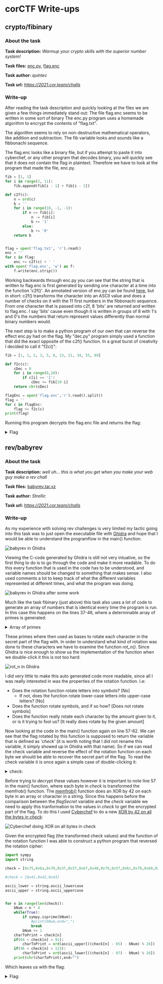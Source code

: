 # corCTF Write-ups

## crypto/fibinary

### About the task
**Task description:**
*Warmup your crypto skills with the superior number system!*

**Task files:**
[enc.py](https://corctf2021-files.storage.googleapis.com/uploads/cbc718b0b14f91af5c231ed0b6091d2336484619d536bce505a34fa27ec90be8/enc.py), [flag.enc](https://corctf2021-files.storage.googleapis.com/uploads/034184c574279b6889c553d222d2f8c8f1725b56f70f9acb4bc716bc7cabf8df/flag.enc)

**Task author:**
*quintec*

**Task url:**
*https://2021.cor.team/challs*

### Write-up
After reading the task description and quickly looking at the files we are given a few things immediately stand out:
The file flag.enc seems to be written in some sort of binary
The enc.py program uses a homemade algorithm to encrypt the contents of "flag.txt".

The algorithm seems to rely on non-destructive mathematical operators, like addition and subtraction.
The fib variable looks and sounds like a fibbonachi sequence.

The flag.enc looks like a binary file, but if you attempt to paste it into cyberchef, or any other program that decodes binary, you will quickly see that it does not contain the flag in plaintext. Therefore we have to look at the program that made the file, enc.py.

```python
fib = [1, 1]
for i in range(2, 11):
	fib.append(fib[i - 1] + fib[i - 2])

def c2f(c):
	n = ord(c)
	b = ''
	for i in range(10, -1, -1):
		if n >= fib[i]:
			n -= fib[i]
			b += '1'
		else:
			b += '0'
	return b


flag = open('flag.txt', 'r').read()
enc = ''
for c in flag:
	enc += c2f(c) + ' '
with open('flag.enc', 'w') as f:
	f.write(enc.strip())
```

Working backwards through enc.py you can see that the string that is written to flag.enc is first generated by sending one character at a time into the function 'c2f()'. An annotated version of enc.py can be found [here](fibinary/enc.py), but in short: c2f() transforms the character into an ASCII value and does a number of checks on it with the 11 first numbers in the fibbonachi sequence. From one character that is passed into c2f, 8 'bits' are returned and written to flag.enc. I say 'bits' cause even though it is written in groups of 8 with 1's and 0's the numbers that return represent values differently than normal binary numbers would.

The next step is to make a python program of our own that can reverse the effect enc.py had on the flag. My "dec.py" program simply used a function that did the exact opposite of the c2f() function. In a great burst of creativity I decided to call it "f2c()":

```python
fib = [1, 1, 2, 3, 5, 8, 13, 21, 34, 55, 89]

def f2c(c):
	cDec = 0
	for i in range(0,10):
		if c[i] == '1':
			cDec += fib[10-i]
	return chr(cDec)

flagEnc = open('flag.enc','r').read().split()
flag = ''
for c in flagEnc:
	flag += f2c(c)
print(flag)
```
 
Running this program decrypts the flag.enc file and returns the flag:

<details>
<summary> Flag </summary>
<pre> <b> corctf{b4s3d_4nd_f1bp!113d}</b> </pre>
</details>


## rev/babyrev

### About the task
**Task description:**
*well uh... this is what you get when you make your web guy make a rev chall*

**Task files:**
[babyrev.tar.xz](https://corctf2021-files.storage.googleapis.com/uploads/13d76fd64af3b5265a84197bc403acf2a7fbbf820dc83e8e9d8e741e06a2026a/babyrev.tar.xz)

**Task author:**
*Strellic*

**Task url:**
*https://2021.cor.team/challs*

### Write-up
As my experience with solving rev challenges is very limited my tactic going into this task was to just open the executable file with [Ghidra](https://ghidra-sre.org/) and hope that I would be able to understand the programflow in the main() function.

![babyrev in Ghidra](babyrev/Ghidra_Before.jpg)

Viewing the C-code generated by Ghidra is still not very intuative, so the first thing to do is to go through the code and make it more readable. To do this every function that is used in the code has to be understood, and variable names should be changed to something that makes sense. I also used comments a lot to keep track of what the different variables represented at different times, and what the program was doing.

![babyrev in Ghidra after some work](babyrev/Ghidra_After.jpg)

Much like the task fibinary (just above) this task also uses a lot of code to generate an array of numbers that is identical every time the program is run. In this case this happens on the lines 37-46, where a determinable array of primes is generated: 
<details>
<summary> Array of primes</summary>
<rev> [2,5,11,13,17,23,29,29,37,37,41,47,53,53,59,61,67,71,73,79] </rev>
</details>

These primes where then used as bases to rotate each character in the secret part of the flag with. In order to understand what kind of rotation was done to these characters we have to examine the function *rot_n()*. Since Ghidra is nice enough to show us the implementation of the function when we double-click it this is not too hard:

![rot_n in Ghidra](babyrev/Ghidra_babyrev_rotN.jpg)

I did very little to make this auto generated code more readable, since all I was really interested in was the properties of the rotation function. I.e:
* Does the rotation function rotate letters into symbols? [No]
  * If not, does the function rotate lower-case letters into upper-case letters? [No]
* Does the function rotate symbols, and if so how? [Does not rotate symbols]
* Does the function really rotate each character by the amount given to it, or is it trying to fool us? [It really does rotate by the given amount]

Now looking at the code in the main() function again on line 57-62. We can see that the flag rotated by this function is supposed to return the variable that is defined as *'check'* (it is worth noting that I did not rename this variable, it simply showed up in Ghidra with that name). So if we can read the check variable and reverse the effect of the rotation function on each byte we should be able to recover the secret part of the flag. To read the check variable it is once again a simple case of double-clicking it:

<details>
<summary> check: </summary>

![Value of check in Ghidra](babyrev/Ghidra_babyrev_check.jpg)
```
check = {0x5f,0x40,0x5a,0x15,0x75,0x45,0x62,0x53,0x75,0x46,0x52,0x43,0x5f, 0x75,0x50,0x52,0x75,0x5f,0x5c,0x4f}
```

</details>

Before trying to decrypt these values however it is important to note line 57 in the main() function, where each byte in *check* is transformed the memfrob() function. The [memfrob()](https://linux.die.net/man/3/memfrob#:~:text=The%20memfrob()%20function%20encrypts,on%20the%20encrypted%20memory%20area.) function does an XOR by 42 on each byte in an array or character in a string. Since this happens before the comparison between the *flagSecret* variable and the *check* variable we need to apply this tranformation to the values in *check* to get the encrypted part of the flag. To do this I used [Cyberchef](https://gchq.github.io/CyberChef/) to do a new [XOR by 42 on all the bytes in *check*](https://gchq.github.io/CyberChef/#recipe=From_Hex('0x%20with%20comma')XOR(%7B'option':'Decimal','string':'42'%7D,'Standard',false)To_Hex('0x%20with%20comma',0)&input=MHg1ZiwweDQwLDB4NWEsMHgxNSwweDc1LDB4NDUsMHg2MiwweDUzLDB4NzUsMHg0NiwweDUyLDB4NDMsMHg1ZiwgMHg3NSwweDUwLDB4NTIsMHg3NSwweDVmLDB4NWMsMHg0Zg):

![Cyberchef doing XOR on all bytes in *check*](babyrev/Cyberchef_check.jpg)

Given the encrypted flag (the transformed check values) and the function of the rotation function I was able to construct a python program that reversed the rotation cipher:

```python
import sympy
import string

check = [0x75,0x6a,0x70,0x3f,0x5f,0x6f,0x48,0x79,0x5f,0x6c,0x78,0x69,0x75,0x5f,0x7a,0x78,0x5f,0x75,0x76,0x65]

#check = [0x41,0x42,0x43]

ascii_lower = string.ascii_lowercase
ascii_upper = string.ascii_uppercase


for n in range(len(check)):
    bNum = n * 4
    while(True):
        if sympy.isprime(bNum):
            #print(bNum,end=",")
            break
        bNum += 1
    charToPrint = check[n]
    if(64 < check[n] < 91):
        charToPrint = ord(ascii_upper[((check[n] - 65) - bNum) % 26])
    if(96 < check[n] < 123):
        charToPrint = ord(ascii_lower[((check[n] - 97) - bNum) % 26])
    print(chr(charToPrint),end="")
```
Which leaves us with the flag:
<details>
<summary> Flag: </summary>
<b> 

```
corctf{see?_rEv_aint_so_bad}
```
</b>
</details>

